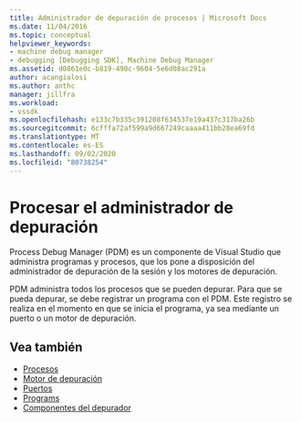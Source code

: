 ```yaml
---
title: Administrador de depuración de procesos | Microsoft Docs
ms.date: 11/04/2016
ms.topic: conceptual
helpviewer_keywords:
- machine debug manager
- debugging [Debugging SDK], Machine Debug Manager
ms.assetid: d0861e0c-b819-490c-9604-5e6d08ac291a
author: acangialosi
ms.author: anthc
manager: jillfra
ms.workload:
- vssdk
ms.openlocfilehash: e133c7b335c391208f634537e19a437c317ba26b
ms.sourcegitcommit: 6cfffa72af599a9d667249caaaa411bb28ea69fd
ms.translationtype: MT
ms.contentlocale: es-ES
ms.lasthandoff: 09/02/2020
ms.locfileid: "80738254"
---
```

# <a name="process-debug-manager"></a>Procesar el administrador de depuración
Process Debug Manager (PDM) es un componente de Visual Studio que administra programas y procesos, que los pone a disposición del administrador de depuración de la sesión y los motores de depuración.

 PDM administra todos los procesos que se pueden depurar. Para que se pueda depurar, se debe registrar un programa con el PDM. Este registro se realiza en el momento en que se inicia el programa, ya sea mediante un puerto o un motor de depuración.

## <a name="see-also"></a>Vea también
- [Procesos](../../extensibility/debugger/processes.md)
- [Motor de depuración](../../extensibility/debugger/debug-engine.md)
- [Puertos](../../extensibility/debugger/ports.md)
- [Programs](../../extensibility/debugger/programs.md)
- [Componentes del depurador](../../extensibility/debugger/debugger-components.md)
